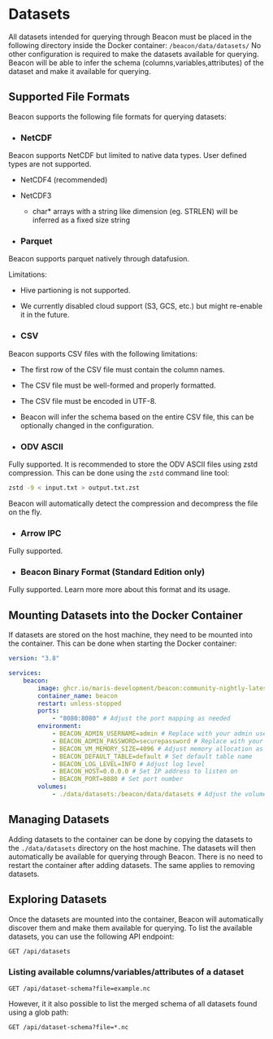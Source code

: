 # Datasets

All datasets intended for querying through Beacon must be placed in the following directory inside the Docker container: `/beacon/data/datasets/`
No other configuration is required to make the datasets available for querying. Beacon will be able to infer the schema (columns,variables,attributes) of the dataset and make it available for querying.

## Supported File Formats

Beacon supports the following file formats for querying datasets:

- ### NetCDF

Beacon supports NetCDF but limited to native data types. User defined types are not supported.

- NetCDF4 (recommended)
- NetCDF3
  - char* arrays with a string like dimension (eg. STRLEN) will be inferred as a fixed size string

- ### Parquet

Beacon supports parquet natively through datafusion.

Limitations:

- Hive partioning is not supported.
- We currently disabled cloud support (S3, GCS, etc.) but might re-enable it in the future.

- ### CSV

Beacon supports CSV files with the following limitations:
  
- The first row of the CSV file must contain the column names.
- The CSV file must be well-formed and properly formatted.
- The CSV file must be encoded in UTF-8.
- Beacon will infer the schema based on the entire CSV file, this can be optionally changed in the configuration.

- ### ODV ASCII

Fully supported. It is recommended to store the ODV ASCII files using zstd compression. This can be done using the `zstd` command line tool:

```bash
zstd -9 < input.txt > output.txt.zst
```

Beacon will automatically detect the compression and decompress the file on the fly.

- ### Arrow IPC

Fully supported.

- ### Beacon Binary Format (Standard Edition only)

Fully supported. Learn more more about this format and its usage.

## Mounting Datasets into the Docker Container

If datasets are stored on the host machine, they need to be mounted into the container. This can be done when starting the Docker container:

```yaml [docker-compose.community.yml] {18-19}
version: "3.8"

services:
    beacon:
        image: ghcr.io/maris-development/beacon:community-nightly-latest
        container_name: beacon
        restart: unless-stopped
        ports:
            - "8080:8080" # Adjust the port mapping as needed
        environment:
            - BEACON_ADMIN_USERNAME=admin # Replace with your admin username
            - BEACON_ADMIN_PASSWORD=securepassword # Replace with your admin password
            - BEACON_VM_MEMORY_SIZE=4096 # Adjust memory allocation as needed (in MB)
            - BEACON_DEFAULT_TABLE=default # Set default table name
            - BEACON_LOG_LEVEL=INFO # Adjust log level
            - BEACON_HOST=0.0.0.0 # Set IP address to listen on
            - BEACON_PORT=8080 # Set port number
        volumes:
            - ./data/datasets:/beacon/data/datasets # Adjust the volume mapping as required
```

## Managing Datasets

Adding datasets to the container can be done by copying the datasets to the `./data/datasets` directory on the host machine. The datasets will then automatically be available for querying through Beacon. There is no need to restart the container after adding datasets. The same applies to removing datasets.

## Exploring Datasets

Once the datasets are mounted into the container, Beacon will automatically discover them and make them available for querying.
To list the available datasets, you can use the following API endpoint:

```http
GET /api/datasets
```

### Listing available columns/variables/attributes of a dataset

```http
GET /api/dataset-schema?file=example.nc
```

However, it it also possible to list the merged schema of all datasets found using a glob path:

```http
GET /api/dataset-schema?file=*.nc
```
